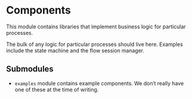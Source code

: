# Components

This module contains libraries that implement business logic for particular processes.

The bulk of any logic for particular processes should live here.
Examples include the state machine and the flow session manager.

## Submodules

* `examples` module contains example components. We don’t really have one of these at the time of writing.

